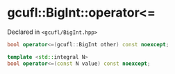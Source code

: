 # gcufl::BigInt::operator<=
Declared in `<gcufl/BigInt.hpp>`
```cpp
bool operator<=(gcufl::BigInt other) const noexcept;

template <std::integral N>
bool operator<=(const N value) const noexcept;
```
